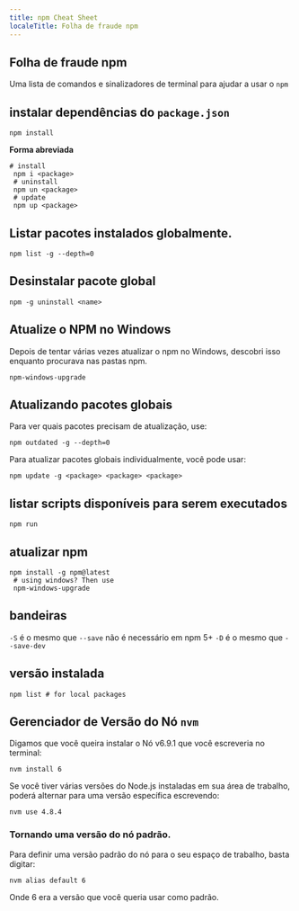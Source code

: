 ```yaml
---
title: npm Cheat Sheet
localeTitle: Folha de fraude npm
---
```

## Folha de fraude npm

Uma lista de comandos e sinalizadores de terminal para ajudar a usar o `npm`

## instalar dependências do `package.json`

```shell
npm install 
```

**Forma abreviada**

```shell
# install 
 npm i <package> 
 # uninstall 
 npm un <package> 
 # update 
 npm up <package> 
```

## Listar pacotes instalados globalmente.

```shell
npm list -g --depth=0 
```

## Desinstalar pacote global

```shell
npm -g uninstall <name> 
```

## Atualize o NPM no Windows

Depois de tentar várias vezes atualizar o npm no Windows, descobri isso enquanto procurava nas pastas npm.

```shell
npm-windows-upgrade 
```

## Atualizando pacotes globais

Para ver quais pacotes precisam de atualização, use:

```shell
npm outdated -g --depth=0 
```

Para atualizar pacotes globais individualmente, você pode usar:

```shell
npm update -g <package> <package> <package> 
```

## listar scripts disponíveis para serem executados

```shell
npm run 
```

## atualizar npm

```shell
npm install -g npm@latest 
 # using windows? Then use 
 npm-windows-upgrade 
```

## bandeiras

`-S` é o mesmo que `--save` não é necessário em npm 5+ `-D` é o mesmo que `--save-dev`

## versão instalada

```shell
npm list # for local packages 
```

## Gerenciador de Versão do Nó `nvm`

Digamos que você queira instalar o Nó v6.9.1 que você escreveria no terminal:

```shell
nvm install 6 
```

Se você tiver várias versões do Node.js instaladas em sua área de trabalho, poderá alternar para uma versão específica escrevendo:

```shell
nvm use 4.8.4 
```

### Tornando uma versão do nó padrão.

Para definir uma versão padrão do nó para o seu espaço de trabalho, basta digitar:

```shell
nvm alias default 6 
```

Onde 6 era a versão que você queria usar como padrão.